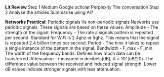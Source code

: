 **Lit Review**
Step 1
     Medium
     Google scholar
     Perplexity
     The conversation
Step 2
     Analyse the articles
     Summarise using AI?

**Networks Practical:**
Periodic signals Vs non-periodic signals
Networks use periodic signals. These signals are based on these values:
     Amplitude - The strength of the signal.
     Frequency - The rate a signals pattern is repeated per second. Standard for WiFi is 2.4ghz or 5ghz. This means that the signal is repeated 2.4 billion times per second.
     Period - The time it takes to repeat a single instance of the pattern in the signal.
     Bandwidth - F_max - F_min. The width of the frequency bands. Defines how much data can be transferred.
     Attenuation - measured in decibels(dB), A = 10^(dB/20). The difference value between the received and induced signal strength. Lower dB values indicate stronger signals with less attenuation.
